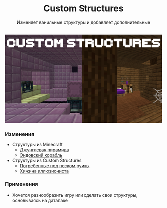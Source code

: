 <div align="center">

<h1> Custom Structures </h1>
Изменяет ванильные структуры и добавляет дополнительные <br><br>

![image](https://github.com/LumonCorporation/Custom_Structures/blob/main/files/Custom_Structures.png) <br>
</div>



### Изменения
- Структуры из Minecraft
  - [Джунглевая пирамида](https://github.com/LumonCorporation/Custom_Structures/blob/main/docs/jungle_pyramid.md)
  - [Эндовский корабль](https://github.com/LumonCorporation/Custom_Structures/blob/main/docs/end_ship.md)
- Структуры из Custom Structures
  - [Погребенные под песком руины](https://github.com/LumonCorporation/Custom_Structures/blob/main/docs/buried_ruins_sand.md)
  - [Хижина иллюзиониста](https://github.com/LumonCorporation/Custom_Structures/blob/main/docs/illusioner_shack.md)

### Применения
- Хочется разнообразить игру или сделать свои структуры, основываясь на датапаке
